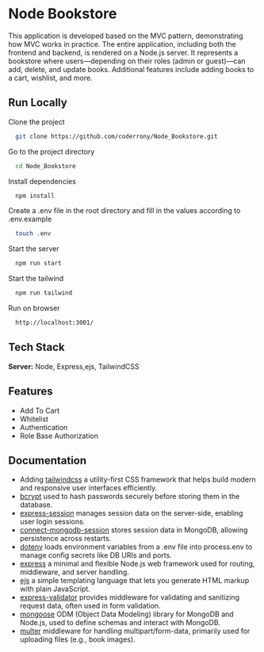 
# Node Bookstore

This application is developed based on the MVC pattern, demonstrating how MVC works in practice. The entire application, including both the frontend and backend, is rendered on a Node.js server. It represents a bookstore where users—depending on their roles (admin or guest)—can add, delete, and update books. Additional features include adding books to a cart, wishlist, and more.


## Run Locally
Clone the project

```bash
  git clone https://github.com/coderrony/Node_Bookstore.git
```

Go to the project directory

```bash
  cd Node_Bookstore
```

Install dependencies

```bash
  npm install
```
Create a .env file in the root directory and fill in the values according to .env.example

```bash
  touch .env
```

Start the server

```bash
  npm run start
```
Start the tailwind

```bash
  npm run tailwind
```
Run on browser

```bash
  http://localhost:3001/
```


## Tech Stack

**Server:** Node, Express,ejs, TailwindCSS


## Features

- Add To Cart
- Whitelist
- Authentication 
- Role Base Authorization

## Documentation

- Adding [tailwindcss](https://tailwindcss.com/docs/installation/using-postcss) a utility-first CSS framework that helps build modern and responsive user interfaces efficiently.
- [bcrypt](https://www.npmjs.com/package/bcrypt) used to hash passwords securely before storing them in the database.
- [express-session](https://www.npmjs.com/package/express-session)  manages session data on the server-side, enabling user login sessions.
- [connect-mongodb-session](https://www.npmjs.com/package/connect-mongodb-session) stores session data in MongoDB, allowing persistence across restarts.
- [dotenv](https://www.npmjs.com/package/dotenv) loads environment variables from a .env file into process.env to manage config secrets like DB URIs and ports.
- [express](https://www.npmjs.com/package/express) a minimal and flexible Node.js web framework used for routing, middleware, and server handling.
- [ejs](https://www.npmjs.com/package/ejs) a simple templating language that lets you generate HTML markup with plain JavaScript.
- [express-validator](https://www.npmjs.com/package/express-validator) provides middleware for validating and sanitizing request data, often used in form validation.
- [mongoose](https://www.npmjs.com/package/mongoose) ODM (Object Data Modeling) library for MongoDB and Node.js, used to define schemas and interact with MongoDB.
- [multer](https://www.npmjs.com/package/multer) middleware for handling multipart/form-data, primarily used for uploading files (e.g., book images).



